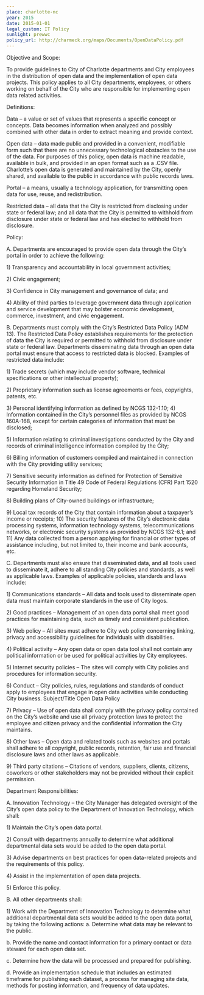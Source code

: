 ```yaml
---
place: charlotte-nc
year: 2015
date: 2015-01-01
legal_custom: IT Policy
sunlight: prewwc
policy_url: http://charmeck.org/maps/Documents/OpenDataPolicy.pdf
---
```


<p>Objective and Scope:</p> <p> To provide guidelines to City of Charlotte departments and City employees in the distribution of open data and the implementation of open data projects. This policy applies to all City departments, employees, or others working on behalf of the City who are responsible for implementing open data related activities. </p> <p>Definitions: </p> <p>Data – <span class="def-data">a value or set of values that represents a specific concept or concepts. Data becomes information when analyzed and possibly combined with other data in order to extract meaning and provide context.</span> </p> <p>Open data – <span class="def-open">data made public and provided in a convenient, modifiable form such that there are no unnecessary technological obstacles to the use of the data. <span class="g-open-formats"><span class="g-bulk-data">For purposes of this policy, open data is machine readable, available in bulk, and provided in an open format such as a .CSV file.</span></span> Charlotte’s open data is generated and maintained by the City, openly shared, and available to the public in accordance with public records laws.</span> </p> <p>Portal – a means, usually a technology application, for transmitting open data for use, reuse, and redistribution. </p> <p>Restricted data – all data that the City is restricted from disclosing under state or federal law; and all data that the City is permitted to withhold from disclosure under state or federal law and has elected to withhold from disclosure. </p> <p>Policy: </p> <p>A. Departments are encouraged to provide open data through the City’s portal in order to achieve the following: </p> <p>1) Transparency and accountability in local government activities; </p> <p>2) Civic engagement; </p> <p>3) Confidence in City management and governance of data; and </p> <p>4) Ability of third parties to leverage government data through application and service development that may bolster economic development, commerce, investment, and civic engagement. </p> <p>B. <span class="g-build-on-precedent">Departments must comply with the City’s Restricted Data Policy (ADM 13). The Restricted Data Policy establishes requirements for the protection of data the City is required or permitted to withhold from disclosure under state or federal law. Departments disseminating data through an open data portal must ensure that access to restricted data is blocked. Examples of restricted data include: </p> <p>1) Trade secrets (which may include vendor software, technical specifications or other intellectual property); </p> <p>2) Proprietary information such as license agreements or fees, copyrights, patents, etc. </p> <p>3) Personal identifying information as defined by NCGS 132-1.10; 4) Information contained in the City’s personnel files as provided by NCGS 160A-168, except for certain categories of information that must be disclosed; </p> <p>5) Information relating to criminal investigations conducted by the City and records of criminal intelligence information compiled by the City; </p> <p>6) Billing information of customers compiled and maintained in connection with the City providing utility services; </p> <p>7) <span class="g-sensitive-information">Sensitive security information as defined for Protection of Sensitive Security Information in Title 49 Code of Federal Regulations (CFR) Part 1520 regarding Homeland Security</span>; </p> <p>8) Building plans of City-owned buildings or infrastructure; </p> <p>9) Local tax records of the City that contain information about a taxpayer’s income or receipts; 10) The security features of the City’s electronic data processing systems, information technology systems, telecommunications networks, or electronic security systems as provided by NCGS 132-6.1; and 11) Any data collected from a person applying for financial or other types of assistance including, but not limited to, their income and bank accounts, etc. </span></p> <p>C. Departments must also ensure that disseminated data, and all tools used to disseminate it, adhere to all standing City policies and standards, as well as applicable laws. Examples of applicable policies, standards and laws include:</p> <p>1) Communications standards – All data and tools used to disseminate open data must maintain corporate standards in the use of City logos.</p> <p> 2) Good practices – Management of an open data portal shall meet good practices for maintaining data, such as timely and consistent publication. </p> <p>3) Web policy – All sites must adhere to City web policy concerning linking, privacy and accessibility guidelines for individuals with disabilities. </p> <p>4) Political activity – Any open data or open data tool shall not contain any political information or be used for political activities by City employees. </p> <p>5) Internet security policies – The sites will comply with City policies and procedures for information security. </p> <p>6) Conduct – City policies, rules, regulations and standards of conduct apply to employees that engage in open data activities while conducting City business. Subject/Title Open Data Policy </p> <p>7) Privacy – Use of open data shall comply with the privacy policy contained on the City’s website and use all privacy protection laws to protect the employee and citizen privacy and the confidential information the City maintains. </p> <p>8) Other laws – Open data and related tools such as websites and portals shall adhere to all copyright, public records, retention, fair use and financial disclosure laws and other laws as applicable. </p> <p>9) Third party citations – Citations of vendors, suppliers, clients, citizens, coworkers or other stakeholders may not be provided without their explicit permission. </p> <p>Department Responsibilities: </p> <p>A. Innovation  Technology – <span class="g-oversight-authority">the City Manager has delegated oversight of the City’s open data policy to the Department of Innovation  Technology</span>, which shall: </p> <p>1) Maintain the City’s open data portal. </p> <p>2) Consult with departments annually to determine what additional departmental data sets would be added to the open data portal. </p> <p>3) Advise departments on best practices for open data-related projects and the requirements of this policy. </p> <p>4) Assist in the implementation of open data projects. </p> <p>5) Enforce this policy. </p> <p>B. All other departments shall: </p> <p>1) Work with the Department of Innovation  Technology to determine what additional departmental data sets would be added to the open data portal, by taking the following actions: a. Determine what data may be relevant to the public.</p> <p> b. Provide the name and contact information for a primary contact or data steward for each open data set. </p> <p>c. Determine how the data will be processed and prepared for publishing. </p> <p>d. Provide an implementation schedule that includes an estimated timeframe for publishing each dataset, a process for managing site data, methods for posting information, and frequency of data updates. </p>
